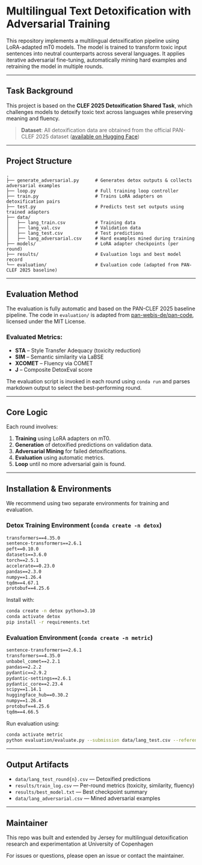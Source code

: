 
# Multilingual Text Detoxification with Adversarial Training

This repository implements a multilingual detoxification pipeline using LoRA-adapted mT0 models. The model is trained to transform toxic input sentences into neutral counterparts across several languages. It applies iterative adversarial fine-tuning, automatically mining hard examples and retraining the model in multiple rounds.

---

## Task Background

This project is based on the **CLEF 2025 Detoxification Shared Task**, which challenges models to detoxify toxic text across languages while preserving meaning and fluency.

> **Dataset**: All detoxification data are obtained from the official PAN-CLEF 2025 dataset ([available on Hugging Face](https://huggingface.co/datasets/textdetox/multilingual_paradetox))
>  

---

## Project Structure

```
.
├── generate_adversarial.py      # Generates detox outputs & collects adversarial examples
├── loop.py                      # Full training loop controller
├── train.py                     # Trains LoRA adapters on detoxification pairs
├── test.py                      # Predicts test set outputs using trained adapters
├── data/
│   ├── lang_train.csv           # Training data
│   ├── lang_val.csv             # Validation data
│   ├── lang_test.csv            # Test predictions
│   ├── lang_adversarial.csv     # Hard examples mined during training
├── models/                      # LoRA adapter checkpoints (per round)
├── results/                     # Evaluation logs and best model record
└── evaluation/                  # Evaluation code (adapted from PAN-CLEF 2025 baseline)
```

---

## Evaluation Method

The evaluation is fully automatic and based on the PAN-CLEF 2025 baseline pipeline. The code in `evaluation/` is adapted from [pan-webis-de/pan-code](https://github.com/pan-webis-de/pan-code), licensed under the MIT License.

### Evaluated Metrics:
- **STA** – Style Transfer Adequacy (toxicity reduction)
- **SIM** – Semantic similarity via LaBSE
- **XCOMET** – Fluency via COMET
- **J** – Composite DetoxEval score

The evaluation script is invoked in each round using `conda run` and parses markdown output to select the best-performing round.

---

## Core Logic

Each round involves:
1. **Training** using LoRA adapters on mT0.
2. **Generation** of detoxified predictions on validation data.
3. **Adversarial Mining** for failed detoxifications.
4. **Evaluation** using automatic metrics.
5. **Loop** until no more adversarial gain is found.

---

## Installation & Environments

We recommend using two separate environments for training and evaluation.

### Detox Training Environment (`conda create -n detox`)

```txt
transformers==4.35.0
sentence-transformers==2.6.1
peft==0.10.0
datasets==3.6.0
torch==2.5.1
accelerate==0.23.0
pandas==2.3.0
numpy==1.26.4
tqdm==4.67.1
protobuf==4.25.6
```

Install with:

```bash
conda create -n detox python=3.10
conda activate detox
pip install -r requirements.txt
```

### Evaluation Environment (`conda create -n metric`)

```txt
sentence-transformers==2.6.1
transformers==4.35.0
unbabel_comet==2.2.1
pandas==2.2.2
pydantic==2.9.2
pydantic-settings==2.6.1
pydantic_core==2.23.4
scipy==1.14.1
huggingface_hub==0.30.2
numpy==1.26.4
protobuf==4.25.6
tqdm==4.66.5
```

Run evaluation using:

```bash
conda activate metric
python evaluation/evaluate.py --submission data/lang_test.csv --reference data/lang_reference.csv --device cuda
```

---

## Output Artifacts

- `data/lang_test_round{n}.csv` — Detoxified predictions
- `results/train_log.csv` — Per-round metrics (toxicity, similarity, fluency)
- `results/best_model.txt` — Best checkpoint summary
- `data/lang_adversarial.csv` — Mined adversarial examples

---


## Maintainer

This repo was built and extended by Jersey for multilingual detoxification research and experimentation at University of Copenhagen

For issues or questions, please open an issue or contact the maintainer.
